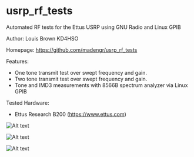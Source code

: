 usrp_rf_tests
======

Automated RF tests for the Ettus USRP using GNU Radio and Linux GPIB

Author: Louis Brown KD4HSO

Homepage: https://github.com/madengr/usrp_rf_tests

Features:
- One tone transmit test over swept frequency and gain. 
- Two tone transmit test over swept frequency and gain.
- Tone and IMD3 measurements with 8566B spectrum analyzer via Linux GPIB

Tested Hardware:
- Ettus Research B200 (https://www.ettus.com)

![Alt text](https://raw.github.com/madengr/usrp_rf_tests/blob/master/apps/usrp_one_tone_tx_power_graph.png)

![Alt text](https://raw.github.com/madengr/usrp_rf_tests/blob/master/apps/usrp_two_tone_tx_power_graph.png)

![Alt text](https://raw.github.com/madengr/usrp_rf_tests/blob/master/apps/usrp_two_tone_tx_imd3_graph.png)